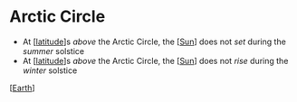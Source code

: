 # Arctic Circle

- At [[latitude]]s _above_ the Arctic Circle, the [[Sun]] does not _set_ during the _summer_ solstice
- At [[latitude]]s _above_ the Arctic Circle, the [[Sun]] does not _rise_ during the _winter_ solstice

[[Earth]]

[//begin]: # "Autogenerated link references for markdown compatibility"
[latitude]: latitude "Latitude"
[sun]: sun "Sun"
[earth]: earth "Earth 🜨"
[//end]: # "Autogenerated link references"